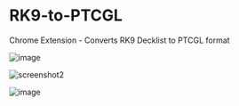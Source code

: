 # RK9-to-PTCGL
Chrome Extension - Converts RK9 Decklist to PTCGL format

![image](https://github.com/JulienGitHub/RK9-to-PTCGL/assets/8526787/d5fc1d30-2d0f-4507-8dc8-2f411bd837a9)

![screenshot2](https://github.com/JulienGitHub/RK9-to-PTCGL/assets/8526787/68ed8403-3ffa-49b3-8a31-0381b5dadf27)

![image](https://github.com/JulienGitHub/RK9-to-PTCGL/assets/8526787/9406273c-6e51-42e1-90c0-6e2abe5694e6)



